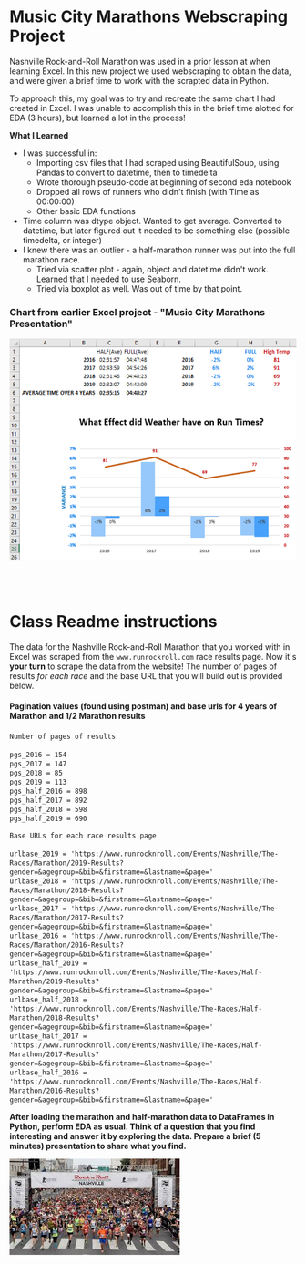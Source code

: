 # Music City Marathons Webscraping Project


Nashville Rock-and-Roll Marathon was used in a prior lesson at when learning Excel. In this new project we used webscraping to obtain the data, and were given a brief time to work with the scrapted data in Python.  

To approach this, my goal was to try and recreate the same chart I had created in Excel. I was unable to accomplish this in the brief time alotted for EDA (3 hours), but learned a lot in the process!

<b> What I Learned </b>
- I was successful in:
    - Importing csv files that I had scraped using BeautifulSoup, using Pandas to convert to datetime, then to timedelta
    - Wrote thorough pseudo-code at beginning of second eda notebook
    - Dropped all rows of runners who didn't finish (with Time as 00:00:00)
    - Other basic EDA functions
- Time column was dtype object. Wanted to get average. Converted to datetime, but later figured out it needed to be something else (possible timedelta, or integer)
- I knew there was an outlier - a half-marathon runner was put into the full marathon race. 
    - Tried via scatter plot - again, object and datetime didn't work. Learned that I needed to use Seaborn.
    - Tried via boxplot as well. Was out of time by that point.



### <b>Chart from earlier Excel project - "Music City Marathons Presentation"</b>

![excel chart](assets/chart_from_excel_marathon_project.PNG)

<br>

<br>

# <b>Class Readme instructions</b>

The data for the Nashville Rock-and-Roll Marathon that you worked with in Excel was scraped from the `www.runrockroll.com` race results page. Now it's **your turn** to scrape the data from the website! The number of pages of results *for each race* and the base URL that you will build out is provided below.

#### Pagination values (found using postman) and base urls for 4 years of Marathon and 1/2 Marathon results 

```
Number of pages of results

pgs_2016 = 154
pgs_2017 = 147
pgs_2018 = 85
pgs_2019 = 113
pgs_half_2016 = 898
pgs_half_2017 = 892
pgs_half_2018 = 598
pgs_half_2019 = 690
```  

```
Base URLs for each race results page

urlbase_2019 = 'https://www.runrocknroll.com/Events/Nashville/The-Races/Marathon/2019-Results?gender=&agegroup=&bib=&firstname=&lastname=&page='
urlbase_2018 = 'https://www.runrocknroll.com/Events/Nashville/The-Races/Marathon/2018-Results?gender=&agegroup=&bib=&firstname=&lastname=&page='
urlbase_2017 = 'https://www.runrocknroll.com/Events/Nashville/The-Races/Marathon/2017-Results?gender=&agegroup=&bib=&firstname=&lastname=&page='
urlbase_2016 = 'https://www.runrocknroll.com/Events/Nashville/The-Races/Marathon/2016-Results?gender=&agegroup=&bib=&firstname=&lastname=&page='
urlbase_half_2019 = 'https://www.runrocknroll.com/Events/Nashville/The-Races/Half-Marathon/2019-Results?gender=&agegroup=&bib=&firstname=&lastname=&page='
urlbase_half_2018 = 'https://www.runrocknroll.com/Events/Nashville/The-Races/Half-Marathon/2018-Results?gender=&agegroup=&bib=&firstname=&lastname=&page='
urlbase_half_2017 = 'https://www.runrocknroll.com/Events/Nashville/The-Races/Half-Marathon/2017-Results?gender=&agegroup=&bib=&firstname=&lastname=&page='
urlbase_half_2016 = 'https://www.runrocknroll.com/Events/Nashville/The-Races/Half-Marathon/2016-Results?gender=&agegroup=&bib=&firstname=&lastname=&page='
```  


**After loading the marathon and half-marathon data to DataFrames in Python, perform EDA as usual. Think of a question that you find interesting and answer it by exploring the data. Prepare a brief (5 minutes) presentation to share what you find.**

![runners](assets/marathon.jpeg)
